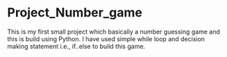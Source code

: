 # Project_Number_game
This is my first small project which basically a number guessing game and this is build using Python.
I have used simple while loop and decision making statement i.e., if..else to build this game.
